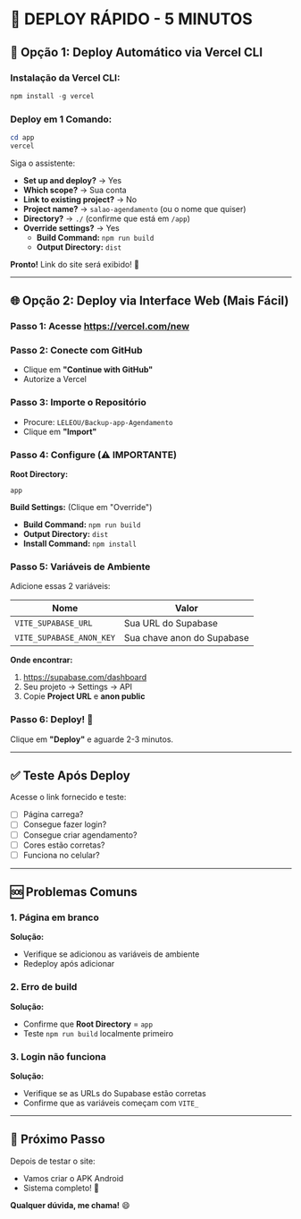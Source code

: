 # 🎯 DEPLOY RÁPIDO - 5 MINUTOS

## 🚀 Opção 1: Deploy Automático via Vercel CLI

### **Instalação da Vercel CLI:**

```powershell
npm install -g vercel
```

### **Deploy em 1 Comando:**

```powershell
cd app
vercel
```

Siga o assistente:
- **Set up and deploy?** → Yes
- **Which scope?** → Sua conta
- **Link to existing project?** → No
- **Project name?** → `salao-agendamento` (ou o nome que quiser)
- **Directory?** → `./` (confirme que está em `/app`)
- **Override settings?** → Yes
  - **Build Command:** `npm run build`
  - **Output Directory:** `dist`

**Pronto!** Link do site será exibido! 🎉

---

## 🌐 Opção 2: Deploy via Interface Web (Mais Fácil)

### **Passo 1:** Acesse https://vercel.com/new

### **Passo 2:** Conecte com GitHub
- Clique em **"Continue with GitHub"**
- Autorize a Vercel

### **Passo 3:** Importe o Repositório
- Procure: `LELEOU/Backup-app-Agendamento`
- Clique em **"Import"**

### **Passo 4:** Configure (⚠️ IMPORTANTE)

**Root Directory:**
```
app
```

**Build Settings:** (Clique em "Override")
- **Build Command:** `npm run build`
- **Output Directory:** `dist`
- **Install Command:** `npm install`

### **Passo 5:** Variáveis de Ambiente

Adicione essas 2 variáveis:

| Nome | Valor |
|------|-------|
| `VITE_SUPABASE_URL` | Sua URL do Supabase |
| `VITE_SUPABASE_ANON_KEY` | Sua chave anon do Supabase |

**Onde encontrar:**
1. https://supabase.com/dashboard
2. Seu projeto → Settings → API
3. Copie **Project URL** e **anon public**

### **Passo 6:** Deploy! 🚀

Clique em **"Deploy"** e aguarde 2-3 minutos.

---

## ✅ Teste Após Deploy

Acesse o link fornecido e teste:

- [ ] Página carrega?
- [ ] Consegue fazer login?
- [ ] Consegue criar agendamento?
- [ ] Cores estão corretas?
- [ ] Funciona no celular?

---

## 🆘 Problemas Comuns

### **1. Página em branco**
**Solução:** 
- Verifique se adicionou as variáveis de ambiente
- Redeploy após adicionar

### **2. Erro de build**
**Solução:**
- Confirme que **Root Directory** = `app`
- Teste `npm run build` localmente primeiro

### **3. Login não funciona**
**Solução:**
- Verifique se as URLs do Supabase estão corretas
- Confirme que as variáveis começam com `VITE_`

---

## 📱 Próximo Passo

Depois de testar o site:
- Vamos criar o APK Android
- Sistema completo! 🎉

**Qualquer dúvida, me chama!** 😄
